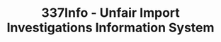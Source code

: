 ---
bigquery: https://console.cloud.google.com/bigquery?p=patents-public-data&d=usitc_investigations&page=dataset&project=sheets-management-319211
citation: US International Trade Commission 337Info Unfair Import Investigations Information
  System
contributors: US International Trade Comission
cost: None
description: US International Trade Commission 337Info Unfair Import Investigations
  Information System contains data on investigations done under Section 337. Section
  337 declares the infringement of certain statutory intellectual property rights
  and other forms of unfair competition in import trade to be unlawful practices.
  Most Section 337 investigations involve allegations of patent or registered trademark
  infringement.
documentation: FAQ and tutorial available on the site
last_edit: 04/13/2022, 07:10:15
location: https://pubapps2.usitc.gov/337external/
maintained_by: US International Trade Comission
schema_fields:
- docketNo
- markmanHearing
- teoProceedingInvolved
- copyrightNumbers
- respondent
- currentActiveALJ
- issueDateOtherNonFinal
- patentNumber
- dateComplaintFiled
- currentStatus
- ouiiAttorney
- investigationType
- endDateMarkmanHearing
- teoReliefGranted
- complainant
- finalDetViolation
- ouiiParticipation
- trademarkNumbers
- invUnfairAct
- htsNumbers
- aljAssigned
- scheduledStartDateEvidHear
- dateCreated
- lastUpdated
- patentNumbers
- finalIdOnViolationDue
- investigationTermDate
- teoIdIssueDate
- internalRemand
- actualEndDateEvidHear
- targetDate
- gcAttorney
- actualStartDateEvidHear
- title
- finalDetNoViolation
- scheduledEndDateEvidHear
- publication_number
- investigationNo
- cafcAppeals
- teoIdDueDate
- startDateMarkmanHearing
- dateOfPublicationFrNotice
- id
- finalIdOnViolationIssue
shortname: unfair_import_investigations
tags:
- import
- legal
- trade
timeframe: 2008-2021 (prior to 2008 downloadable as a JSON file)
title: 337Info - Unfair Import Investigations Information System
uuid: 2721f5ec-e599-4890-9265-9706719fc71e
---